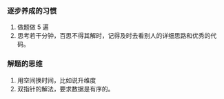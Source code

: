 ### 逐步养成的习惯

1. 做题做 5 遍
2. 思考若干分钟，百思不得其解时，记得及时去看别人的详细思路和优秀的代码。

### 解题的思维

1. 用空间换时间，比如说升维度
2. 双指针的解法，要求数据是有序的。
